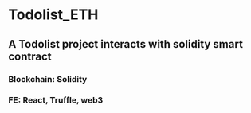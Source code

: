 # Todolist_ETH
## A Todolist project interacts with solidity smart contract
### Blockchain: Solidity
### FE: React, Truffle, web3

